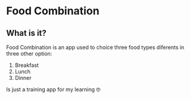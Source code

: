 # Food Combination

## What is it?

Food Combination is an app used to choice three food types diferents in three other option:
1. Breakfast
2. Lunch
3. Dinner

Is just a training app for my learning 🤓
